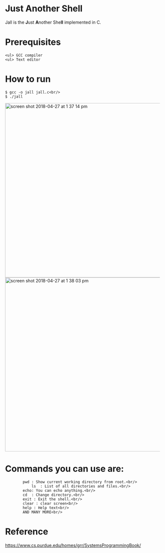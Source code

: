 # Just Another Shell
Jall is the <b>J</b>ust <b>A</b>nother She<b>ll</b> implemented in C.<br/>

# Prerequisites
	<ul> GCC compiler
	<ul> Text editor

# How to run
	$ gcc -o jall jall.c<br/>
	$ ./jall
<img width="566" alt="screen shot 2018-04-27 at 1 37 14 pm" src="https://user-images.githubusercontent.com/20112458/39352271-d4b92bfa-4a21-11e8-8ce7-d7acaf70d332.png">
<img width="565" alt="screen shot 2018-04-27 at 1 38 03 pm" src="https://user-images.githubusercontent.com/20112458/39352273-d51d8582-4a21-11e8-8dfd-23b4e861be62.png">

# Commands you can use are:<br/>
			pwd	: Show current working directory from root.<br/>
		        ls	: List of all directories and files.<br/>
			echo: You can echo anything.<br/>
			cd 	: Change directory.<br/>
			exit : Exit the shell.<br/>
			clear : clear screen<br/>
			help : Help text<br/>
			AND MANY MORE<br/>
# Reference
https://www.cs.purdue.edu/homes/grr/SystemsProgrammingBook/

